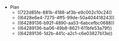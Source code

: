- Plan
	- ((722d85fe-881b-4188-af3b-e9c002c10c24))
	- ((6428e6e4-7275-4ff5-99de-50a404418243))
	- ((64289136-b92f-4890-aa53-6abcefbc0688))
	- ((64289136-ba06-49b8-8621-611bfe53a79f))
	- ((64289136-1d2b-441c-a2c1-c6e03827b13e))